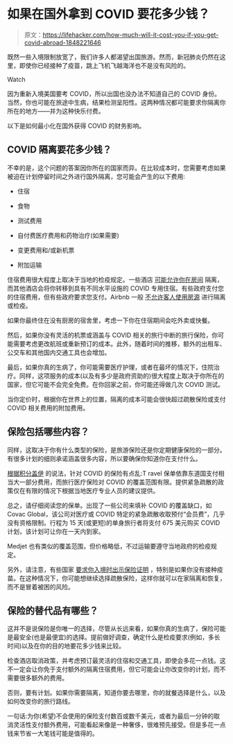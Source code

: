 # 如果在国外拿到 COVID 要花多少钱？

> 原文：<https://lifehacker.com/how-much-will-it-cost-you-if-you-get-covid-abroad-1848221646>

既然一些入境限制放宽了，我们许多人都渴望出国旅游。然而，新冠肺炎仍然在这里，即使你已经接种了疫苗，跳上飞机飞越海洋也不是没有风险的。

Watch

因为重新入境美国要考 COVID，所以出国也没办法不知道自己的 COVID 身份。当然，你也可能在旅途中生病，结果检测呈阳性。这两种情况都可能要求你隔离你所在的地方——并为这种快乐付费。

以下是如何最小化在国外获得 COVID 的财务影响。

## COVID 隔离要花多少钱？

不幸的是，这个问题的答案因你所在的国家而异。在比较成本时，您需要考虑如果被迫在计划停留时间之外进行国外隔离，您可能会产生的以下费用:

*   住宿

*   食物
*   测试费用
*   自付费医疗费用和药物治疗(如果需要)

*   变更费用和/或新机票
*   附加运输

住宿费用很大程度上取决于当地的检疫规定。一些酒店 [可能允许你在房间](https://www.lonelyplanet.com/articles/contracting-covid-19-while-traveling) 隔离，而其他酒店会将你转移到具有不同水平设施的 COVID 专用住宿。有些政府支付您的住宿费用，但有些政府要求您支付。Airbnb 一般 [不允许客人使用房源](https://www.airbnb.com/resources/hosting-homes/a/your-guest-or-host-may-have-covid-19-now-what-168) 进行隔离或检疫。

如果你最终住在没有厨房的宿舍里，考虑一下你在住宿期间会吃外卖或快餐。

然后，如果你没有灵活的机票或涵盖与 COVID 相关的旅行中断的旅行保险，你可能需要考虑更改航班或重新预订的成本。此外，随着时间的推移，额外的出租车、公交车和其他国内交通工具也会增加。

最后，如果你真的生病了，你可能需要医疗护理，或者在最坏的情况下，住院治疗。同样，这项服务的成本(以及有多少是政府资助的)很大程度上取决于你所在的国家，但它可能不会完全免费。在你回家之前，你可能还得做几次 COVID 测试。

当你定价时，根据你在世界上的位置，隔离的成本可能会很快超过疏散保险或支付 COVID 相关费用的附加费用。

## 保险包括哪些内容？

同样，这取决于你有什么类型的保险，是旅游保险还是你定期健康保险的一部分。有很多计划的细则承诺涵盖很多内容，所以要确保你知道你在支付什么。

[根据积分盖伊](https://thepointsguy.com/news/qa-covac-global/) 的说法，针对 COVID 的保险有点乱:T ravel 保单依靠东道国支付相当大一部分费用，而旅行医疗保险对 COVID 的覆盖范围有限。提供紧急疏散的政策仅在有限的情况下根据当地医疗专业人员的建议提供。

总之，请仔细阅读您的保单。出现了一些公司来填补 COVID 的覆盖缺口，如 Covac Global，该公司对医疗或 COVID 特定的紧急疏散收取预付“会员费”，几乎没有资格限制。行程为 15 天(或更短)的单身旅行者将支付 675 美元购买 COVID 计划，该计划可让你在一天内到家。

Medjet 也有类似的覆盖范围，但价格略低，不过运输要遵守当地政府的检疫规定。

另外，请注意，有些国家 [要求你入境时出示保险证明](https://lifehacker.com/all-the-essential-travel-documents-you-need-right-now-1848215184) ，特别是如果你没有接种疫苗。在这种情况下，你可能想继续选择疏散保险，这样你就可以在家隔离和恢复，而不是冒着被困的风险。

## 保险的替代品有哪些？

这并不是说保险是你唯一的选择，尽管从长远来看，如果你真的生病了，保险可能是最安全(也是最便宜)的选择。提前做好调查，确定什么是检疫要求(例如，多长时间)以及在你的目的地要花多少钱来比较。

检查酒店取消政策，并考虑预订最灵活的住宿和交通工具，即使会多花一点钱。这不一定会让你免于支付额外的隔离住宿费用，但它可能会让你改变你的计划，而不需要很多额外的费用。

否则，要有计划。如果你需要隔离，知道你要去哪里，你的就餐选择是什么，以及如何改变你的旅行路线。

一句话:为你(希望)不会使用的保险支付数百或数千美元，或者为最后一分钟的取消灵活性支付额外费用，可能看起来像是一种奢侈，很难预先接受。但是多花一点钱来节省一大笔钱可能是值得的。